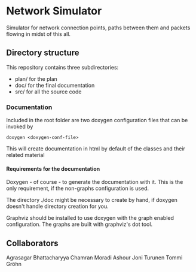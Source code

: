 # Network Simulator

Simulator for network connection points, paths between them and packets flowing in midst of this all.

## Directory structure

This repository contains three subdirectories:

* plan/ for the plan 
* doc/  for the final documentation
* src/  for all the source code

### Documentation

Included in the root folder are two doxygen configuration files that can be invoked by
    
    doxygen <doxygen-conf-file>

This will create documentation in html by default of the classes and their related material

#### Requirements for the documentation

Doxygen - of course - to generate the documentation with it. This is the only requirement, if the non-graphs configuration is used.

The directory ./doc might be necessary to create by hand, if doxygen doesn't handle directory creation for you.
    
Graphviz should be installed to use doxygen with the graph enabled configuration. The graphs are built with graphviz's dot tool.


## Collaborators

Agrasagar Bhattacharyya
Chamran Moradi Ashour
Joni Turunen
Tommi Gröhn
